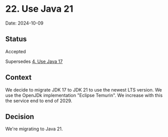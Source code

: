 # 22. Use Java 21

Date: 2024-10-09

## Status

Accepted

Supersedes [4. Use Java 17](0004-\[Superseded\]use-java-17.md)

## Context

We decide to migrate JDK 17 to JDK 21 to use the newest LTS version. We use the OpenJDk implementation "Eclipse Temurin".
We increase with this the service end to end of 2029.

## Decision

We're migrating to Java 21.
